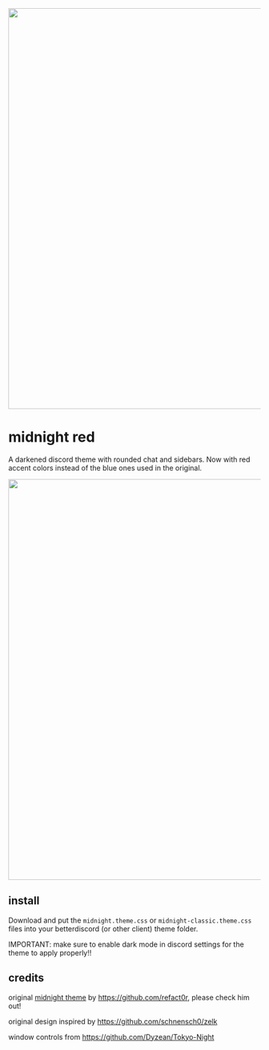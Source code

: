 <img width=800 src="https://github.com/viacoro/midnight-discord-red/assets/103315372/ca5ce084-50ea-41f5-9f77-20bfd7628ec2">

# midnight red

A darkened discord theme with rounded chat and sidebars. Now with red accent colors instead of the blue ones used in the original.

<img width=800 src="https://github.com/viacoro/midnight-discord-red/assets/103315372/c6b35c34-e7ef-4fdb-915a-d6c04594acf6">

## install

Download and put the `midnight.theme.css` or `midnight-classic.theme.css` files into your betterdiscord (or other client) theme folder.

IMPORTANT: make sure to enable dark mode in discord settings for the theme to apply properly!!
 
## credits

original [midnight theme](https://betterdiscord.app/theme/midnight) by <https://github.com/refact0r>, please check him out!

original design inspired by <https://github.com/schnensch0/zelk>

window controls from <https://github.com/Dyzean/Tokyo-Night>
